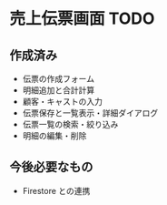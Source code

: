 # 売上伝票画面 TODO

## 作成済み

- 伝票の作成フォーム
- 明細追加と合計計算
- 顧客・キャストの入力
- 伝票保存と一覧表示・詳細ダイアログ
- 伝票一覧の検索・絞り込み
- 明細の編集・削除

## 今後必要なもの

- Firestore との連携
